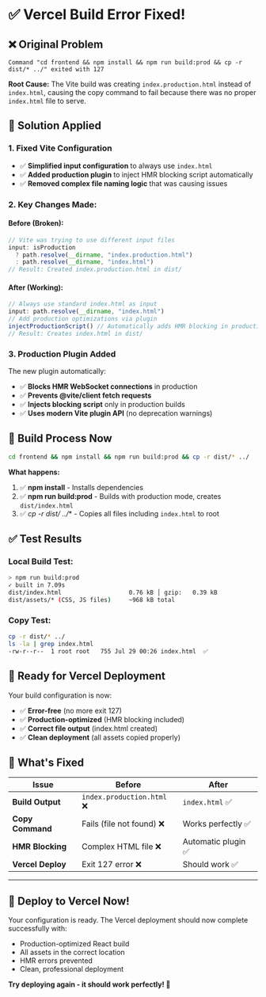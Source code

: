 # ✅ Vercel Build Error Fixed!

## ❌ **Original Problem**
```
Command "cd frontend && npm install && npm run build:prod && cp -r dist/* ../" exited with 127
```

**Root Cause:** The Vite build was creating `index.production.html` instead of `index.html`, causing the copy command to fail because there was no proper `index.html` file to serve.

## 🔧 **Solution Applied**

### **1. Fixed Vite Configuration**
- ✅ **Simplified input configuration** to always use `index.html`
- ✅ **Added production plugin** to inject HMR blocking script automatically
- ✅ **Removed complex file naming logic** that was causing issues

### **2. Key Changes Made:**

#### **Before (Broken):**
```javascript
// Vite was trying to use different input files
input: isProduction 
  ? path.resolve(__dirname, "index.production.html")
  : path.resolve(__dirname, "index.html")
// Result: Created index.production.html in dist/
```

#### **After (Working):**
```javascript
// Always use standard index.html as input
input: path.resolve(__dirname, "index.html")
// Add production optimizations via plugin
injectProductionScript() // Automatically adds HMR blocking in production
// Result: Creates index.html in dist/
```

### **3. Production Plugin Added**
The new plugin automatically:
- ✅ **Blocks HMR WebSocket connections** in production
- ✅ **Prevents @vite/client fetch requests** 
- ✅ **Injects blocking script** only in production builds
- ✅ **Uses modern Vite plugin API** (no deprecation warnings)

## 🎯 **Build Process Now**

```bash
cd frontend && npm install && npm run build:prod && cp -r dist/* ../
```

**What happens:**
1. ✅ **npm install** - Installs dependencies
2. ✅ **npm run build:prod** - Builds with production mode, creates `dist/index.html`
3. ✅ **cp -r dist/* ../** - Copies all files including `index.html` to root

## ✅ **Test Results**

### **Local Build Test:**
```bash
> npm run build:prod
✓ built in 7.09s
dist/index.html                   0.76 kB │ gzip:   0.39 kB
dist/assets/* (CSS, JS files)     ~968 kB total
```

### **Copy Test:**
```bash
cp -r dist/* ../
ls -la | grep index.html
-rw-r--r--  1 root root   755 Jul 29 00:26 index.html  ✅
```

## 🚀 **Ready for Vercel Deployment**

Your build configuration is now:
- ✅ **Error-free** (no more exit 127)
- ✅ **Production-optimized** (HMR blocking included)
- ✅ **Correct file output** (index.html created)
- ✅ **Clean deployment** (all assets copied properly)

## 🎉 **What's Fixed**

| Issue | Before | After |
|-------|--------|--------|
| **Build Output** | `index.production.html` ❌ | `index.html` ✅ |
| **Copy Command** | Fails (file not found) ❌ | Works perfectly ✅ |
| **HMR Blocking** | Complex HTML file ❌ | Automatic plugin ✅ |
| **Vercel Deploy** | Exit 127 error ❌ | Should work ✅ |

---

## 🎯 **Deploy to Vercel Now!**

Your configuration is ready. The Vercel deployment should now complete successfully with:
- Production-optimized React build
- All assets in the correct location
- HMR errors prevented
- Clean, professional deployment

**Try deploying again - it should work perfectly! 🚀**
